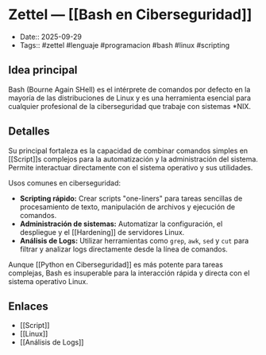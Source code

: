 # Zettel — [[Bash en Ciberseguridad]]

- Date:: 2025-09-29
- Tags:: #zettel #lenguaje #programacion #bash #linux #scripting

## Idea principal
Bash (Bourne Again SHell) es el intérprete de comandos por defecto en la mayoría de las distribuciones de Linux y es una herramienta esencial para cualquier profesional de la ciberseguridad que trabaje con sistemas *NIX.

## Detalles
Su principal fortaleza es la capacidad de combinar comandos simples en [[Script]]s complejos para la automatización y la administración del sistema. Permite interactuar directamente con el sistema operativo y sus utilidades.

Usos comunes en ciberseguridad:
- **Scripting rápido:** Crear scripts "one-liners" para tareas sencillas de procesamiento de texto, manipulación de archivos y ejecución de comandos.
- **Administración de sistemas:** Automatizar la configuración, el despliegue y el [[Hardening]] de servidores Linux.
- **Análisis de Logs:** Utilizar herramientas como `grep`, `awk`, `sed` y `cut` para filtrar y analizar logs directamente desde la línea de comandos.

Aunque [[Python en Ciberseguridad]] es más potente para tareas complejas, Bash es insuperable para la interacción rápida y directa con el sistema operativo Linux.

## Enlaces
- [[Script]]
- [[Linux]]
- [[Análisis de Logs]]